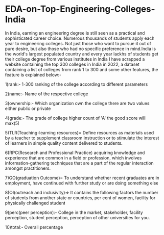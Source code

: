 # EDA-on-Top-Engineering-Colleges-India
In India, earning an engineering degree is still seen as a practical and sophisticated career choice. Numerous thousands of students apply each year to engineering colleges. Not just those who want to pursue it out of pure desire, but also those who had no specific preference in mind.India is the  world's largest populated country and every year lackhs of students get their college degree from various institutes in India I have scrapped a website containing the top 300 colleges in India in 2022, a dataset containing a list of colleges from rank 1 to 300 and some other features,
the feature is explained below:-

1)rank:- 1-300 ranking of the college according to different parameters

2)name:- Name of the respective college

3)ownership:- Which organization own the college there are two values either public or private

4)grade:- The grade of college higher count of 'A' the good score will max(5)

5)TLR(Teaching-learning resources)= Define resources as materials used by a teacher to supplement classroom instruction or to stimulate the interest of learners in simple quality content delivered to students.

6)RPC(Research and Professional Practice) acquiring knowledge and experience that are common in a field or profession, which involves information-gathering techniques that are a part of the regular interaction amongst practitioners.

7)GO(graduation Outcome)= To understand whether recent graduates are in employment, have continued with further study or are doing something else

8)OI(outreach and inclusivity)=> It contains the following factors the number of students from another state or countries, per cent of women, facility for physically challenged student

9)perc(peer perception):- College  in the market, stakeholder, facility perception, student perception, perception of other universities for you.

10)total:- Overall percentage
